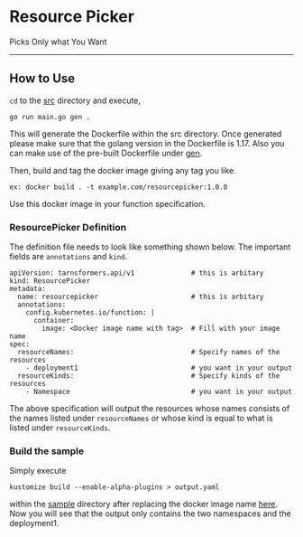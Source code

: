 # Resource Picker

Picks Only what You Want

---

## How to Use

`cd` to the [src](\src) directory and execute,

`go run main.go gen .`

This will generate the Dockerfile within the src directory. Once generated please make sure that the golang version in
the Dockerfile is 1.17. Also you can make use of the pre-built Dockerfile under [gen](\gen).

Then, build and tag the docker image giving any tag you like.

```
ex: docker build . -t example.com/resourcepicker:1.0.0
```

Use this docker image in your function specification.

### ResourcePicker Definition

The definition file needs to look like something shown below. The important fields are `annotations` and `kind`.

```
apiVersion: tarnsformers.api/v1              # this is arbitary
kind: ResourcePicker
metadata:
  name: resourcepicker                       # this is arbitary
  annotations:
    config.kubernetes.io/function: |
      container:
        image: <Docker image name with tag>  # Fill with your image name
spec:
  resourceNames:                             # Specify names of the resources
    - deployment1                            # you want in your output
  resourceKinds:                             # Specify kinds of the resources
    - Namespace                              # you want in your output
```

The above specification will output the resources whose names consists of the names listed under `resourceNames`
or whose kind is equal to what is listed under `resourceKinds`.

### Build the sample

Simply execute

```
kustomize build --enable-alpha-plugins > output.yaml
```

within the [sample](\sample) directory after replacing the docker image name [here](\sample\resourcepicker.yaml). Now
you will see that the output only contains the two namespaces and the deployment1.